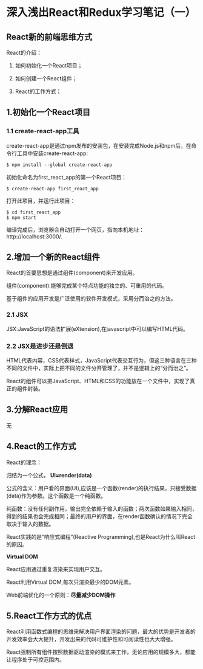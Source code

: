 # 深入浅出React和Redux学习笔记（一）

## React新的前端思维方式

React的介绍：

1. 如何初始化一个React项目；

2. 如何创建一个React组件；

3. React的工作方式；

   

## 1.初始化一个React项目

### 1.1 create-react-app工具

create-react-app是通过npm发布的安装包，在安装完成Node.js和npm后，在命令行工具中安装create-react-app:

```markdown
$ npm install --global create-react-app
```

初始化命名为first_react_app的第一个React项目：

```
$ create-react-app first_react_app
```

打开此项目，并运行此项目：

```
$ cd first_react_app
$ npm start
```

编译完成后，浏览器会自动打开一个网页，指向本机地址：http://localhost:3000/.

## 2.增加一个新的React组件

React的首要思想是通过组件(component)来开发应用。

组件(component):能够完成某个特点功能的独立的、可重用的代码。

基于组件的应用开发是广泛使用的软件开发模式，采用分而治之的方法。

### 2.1 JSX

JSX:JavaScript的语法扩展(eXtension),在javascript中可以编写HTML代码。

### 2.2 JSX是进步还是倒退

HTML代表内容，CSS代表样式，JavaScript代表交互行为，但这三种语言在三种不同的文件中，实际上把不同的文件分开管理了，并不是逻辑上的“分而治之”。

React的组件可以把JavaScript、HTML和CSS的功能放在一个文件中，实现了真正的组件封装。

## 3.分解React应用

无

## 4.React的工作方式

React的理念：

归结为一个公式， **UI=render(data)**

公式的含义：用户看的界面(UI),应该是一个函数(render)的执行结果，只接受数据(data)作为参数。这个函数是一个纯函数。

纯函数：没有任何副作用，输出完全依赖于输入的函数；两次函数如果输入相同，得到的结果也会完成相同；最终的用户的界面，在render函数确认的情况下完全取决于输入的数据。

React实践的是“响应式编程”(Reactive Programming),也是React为什么叫React的原因。

**Virtual DOM**

React应用通过重复渲染来实现用户交互。

React利用Virtual DOM,每次只渲染最少的DOM元素。

Web前端优化的一个原则：**尽量减少DOM操作**

## 5.React工作方式的优点

React利用函数式编程的思维来解决用户界面渲染的问题，最大的优势是开发者的开发效率会大大提升，开发出来的代码可维护性和可阅读性也大大增强。

React强制所有组件按照数据驱动渲染的模式来工作，无论应用的规模多大，都能让程序处于可控范围内。







